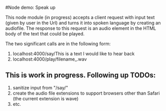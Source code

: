 #Node demo: Speak up

This node module (in progress) accepts a client request with input text (given by user in the Url) 
and turns it into spoken language by creating an audiofile.
The response to this request is an audio element in the HTML body of the text that could be played.

The two significant calls are in the following form:

1. localhost:4000/say/This is a text I would like to hear back
2. localhost:4000/play/filename_<randomnumber>.wav

This is work in progress. Following up TODOs:
----------------------------------------------
1. sanitize input from "/say/"
2. create the audio file extensions to support browsers other than Safari (the current extension is wave)
3. etc.